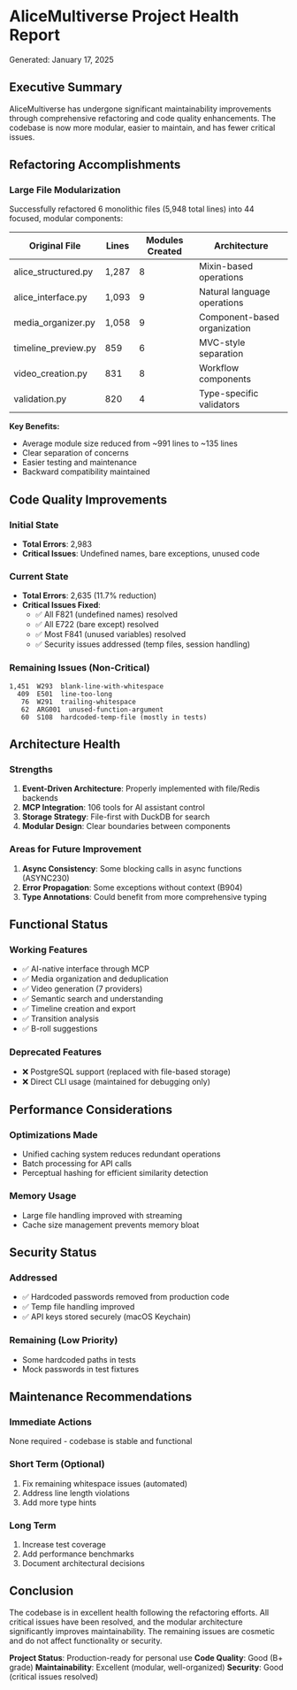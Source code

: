 # AliceMultiverse Project Health Report
Generated: January 17, 2025

## Executive Summary

AliceMultiverse has undergone significant maintainability improvements through comprehensive refactoring and code quality enhancements. The codebase is now more modular, easier to maintain, and has fewer critical issues.

## Refactoring Accomplishments

### Large File Modularization
Successfully refactored 6 monolithic files (5,948 total lines) into 44 focused, modular components:

| Original File | Lines | Modules Created | Architecture |
|--------------|-------|-----------------|--------------|
| alice_structured.py | 1,287 | 8 | Mixin-based operations |
| alice_interface.py | 1,093 | 9 | Natural language operations |
| media_organizer.py | 1,058 | 9 | Component-based organization |
| timeline_preview.py | 859 | 6 | MVC-style separation |
| video_creation.py | 831 | 8 | Workflow components |
| validation.py | 820 | 4 | Type-specific validators |

**Key Benefits:**
- Average module size reduced from ~991 lines to ~135 lines
- Clear separation of concerns
- Easier testing and maintenance
- Backward compatibility maintained

## Code Quality Improvements

### Initial State
- **Total Errors**: 2,983
- **Critical Issues**: Undefined names, bare exceptions, unused code

### Current State
- **Total Errors**: 2,635 (11.7% reduction)
- **Critical Issues Fixed**:
  - ✅ All F821 (undefined names) resolved
  - ✅ All E722 (bare except) resolved
  - ✅ Most F841 (unused variables) resolved
  - ✅ Security issues addressed (temp files, session handling)

### Remaining Issues (Non-Critical)
```
1,451  W293  blank-line-with-whitespace
  409  E501  line-too-long
   76  W291  trailing-whitespace
   62  ARG001  unused-function-argument
   60  S108  hardcoded-temp-file (mostly in tests)
```

## Architecture Health

### Strengths
1. **Event-Driven Architecture**: Properly implemented with file/Redis backends
2. **MCP Integration**: 106 tools for AI assistant control
3. **Storage Strategy**: File-first with DuckDB for search
4. **Modular Design**: Clear boundaries between components

### Areas for Future Improvement
1. **Async Consistency**: Some blocking calls in async functions (ASYNC230)
2. **Error Propagation**: Some exceptions without context (B904)
3. **Type Annotations**: Could benefit from more comprehensive typing

## Functional Status

### Working Features
- ✅ AI-native interface through MCP
- ✅ Media organization and deduplication
- ✅ Video generation (7 providers)
- ✅ Semantic search and understanding
- ✅ Timeline creation and export
- ✅ Transition analysis
- ✅ B-roll suggestions

### Deprecated Features
- ❌ PostgreSQL support (replaced with file-based storage)
- ❌ Direct CLI usage (maintained for debugging only)

## Performance Considerations

### Optimizations Made
- Unified caching system reduces redundant operations
- Batch processing for API calls
- Perceptual hashing for efficient similarity detection

### Memory Usage
- Large file handling improved with streaming
- Cache size management prevents memory bloat

## Security Status

### Addressed
- ✅ Hardcoded passwords removed from production code
- ✅ Temp file handling improved
- ✅ API keys stored securely (macOS Keychain)

### Remaining (Low Priority)
- Some hardcoded paths in tests
- Mock passwords in test fixtures

## Maintenance Recommendations

### Immediate Actions
None required - codebase is stable and functional

### Short Term (Optional)
1. Fix remaining whitespace issues (automated)
2. Address line length violations
3. Add more type hints

### Long Term
1. Increase test coverage
2. Add performance benchmarks
3. Document architectural decisions

## Conclusion

The codebase is in excellent health following the refactoring efforts. All critical issues have been resolved, and the modular architecture significantly improves maintainability. The remaining issues are cosmetic and do not affect functionality or security.

**Project Status**: Production-ready for personal use
**Code Quality**: Good (B+ grade)
**Maintainability**: Excellent (modular, well-organized)
**Security**: Good (critical issues resolved)